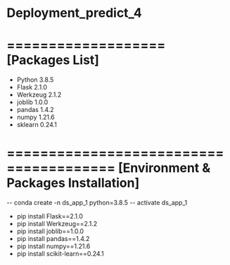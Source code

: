 # Deployment_predict_4

===================
[Packages List]
===================
- Python   3.8.5
- Flask    2.1.0
- Werkzeug 2.1.2
- joblib   1.0.0
- pandas   1.4.2
- numpy    1.21.6
- sklearn  0.24.1

=======================================
[Environment & Packages Installation]
=======================================

-- conda create -n ds_app_1 python=3.8.5
-- activate ds_app_1

- pip install Flask==2.1.0
- pip install Werkzeug==2.1.2
- pip install joblib==1.0.0
- pip install pandas==1.4.2
- pip install numpy==1.21.6
- pip install scikit-learn==0.24.1
